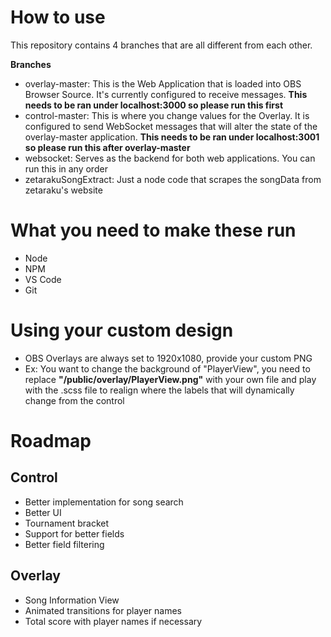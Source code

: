 # How to use
This repository contains 4 branches that are all different from each other.

**Branches**
- overlay-master: This is the Web Application that is loaded into OBS Browser Source. It's currently configured to receive messages. **This needs to be ran under localhost:3000 so please run this first**
- control-master: This is where you change values for the Overlay. It is configured to send WebSocket messages that will alter the state of the overlay-master application. **This needs to be ran under localhost:3001 so please run this after overlay-master**
- websocket: Serves as the backend for both web applications. You can run this in any order
- zetarakuSongExtract: Just a node code that scrapes the songData from zetaraku's website

# What you need to make these run
- Node
- NPM
- VS Code
- Git

# Using your custom design
- OBS Overlays are always set to 1920x1080, provide your custom PNG
- Ex: You want to change the background of "PlayerView", you need to replace **"/public/overlay/PlayerView.png"** with your own file and play with the .scss file to realign where the labels that will dynamically change from the control

# Roadmap
## Control
- Better implementation for song search
- Better UI
- Tournament bracket
- Support for better fields
- Better field filtering

## Overlay
- Song Information View
- Animated transitions for player names
- Total score with player names if necessary
